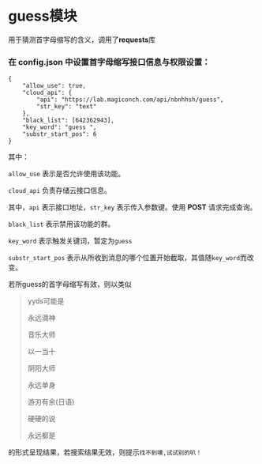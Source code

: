 # guess模块
用于猜测首字母缩写的含义，调用了**requests**库

### 在 config.json 中设置首字母缩写接口信息与权限设置：

    {
        "allow_use": true,
        "cloud_api": {
            "api": "https://lab.magiconch.com/api/nbnhhsh/guess",
            "str_key": "text"
        },
        "black_list": [642362943],
        "key_word": "guess ",
        "substr_start_pos": 6
    }

其中：

`allow_use` 表示是否允许使用该功能。

`cloud_api` 负责存储云接口信息。

其中，`api` 表示接口地址，`str_key` 表示传入参数键。使用 **POST** 请求完成查询。

`black_list` 表示禁用该功能的群。

`key_word` 表示触发关键词，暂定为`guess `

`substr_start_pos` 表示从所收到消息的哪个位置开始截取，其值随`key_word`而改变。

若所guess的首字母缩写有效，则以类似

> yyds可能是
> 
> 永远滴神
> 
> 音乐大师
> 
> 以一当十
> 
> 阴阳大师
> 
> 永远单身
> 
> 游刃有余(日语)
> 
> 硬硬的说
> 
> 永远都是

的形式呈现结果，若搜索结果无效，则提示`找不到噢,试试别的叭！`
